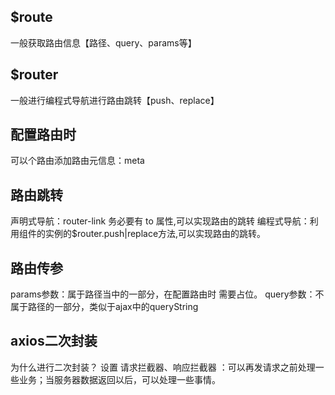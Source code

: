 ## $route
   一般获取路由信息【路径、query、params等】

## $router 
   一般进行编程式导航进行路由跳转【push、replace】

## 配置路由时
   可以个路由添加路由元信息：meta

## 路由跳转
   声明式导航：router-link 务必要有 to 属性,可以实现路由的跳转 编程式导航：利用组件的实例的$router.push|replace方法,可以实现路由的跳转。

## 路由传参
   params参数：属于路径当中的一部分，在配置路由时 需要占位。 query参数：不属于路径的一部分，类似于ajax中的queryString

## axios二次封装
   为什么进行二次封装？
   设置 请求拦截器、响应拦截器 ：可以再发请求之前处理一些业务；当服务器数据返回以后，可以处理一些事情。

   

